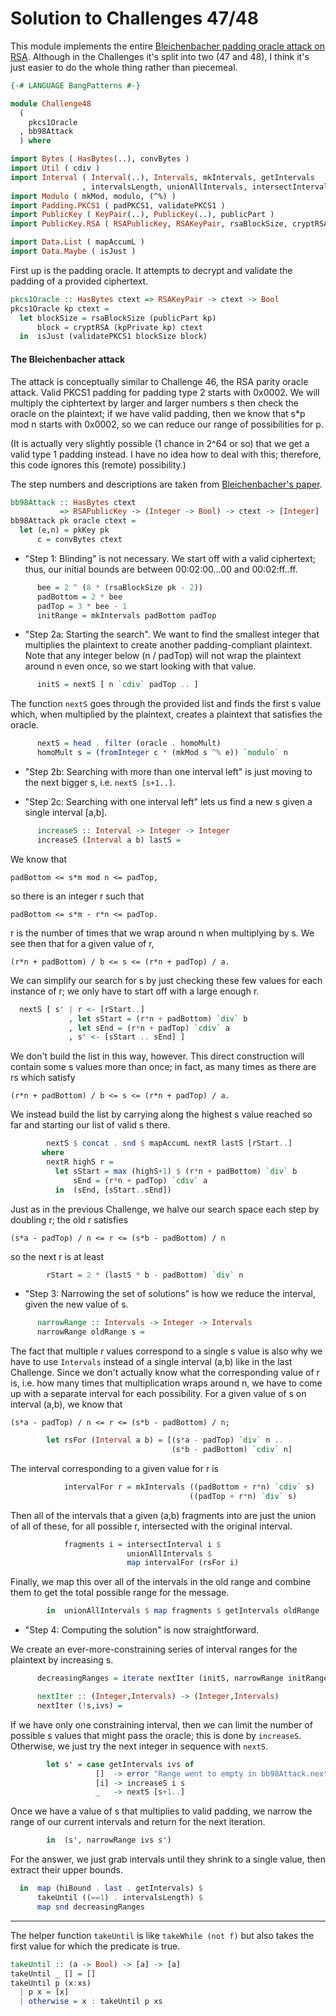 # Solution to Challenges 47/48

This module implements the entire
[Bleichenbacher padding oracle attack on RSA](https://dx.doi.org/10.1007/BFb0055716).
Although in the Challenges it's split into two (47 and 48),
I think it's just easier to do the whole thing rather than piecemeal.

```haskell
{-# LANGUAGE BangPatterns #-}

module Challenge48
  (
    pkcs1Oracle
  , bb98Attack
  ) where

import Bytes ( HasBytes(..), convBytes )
import Util ( cdiv )
import Interval ( Interval(..), Intervals, mkIntervals, getIntervals
                , intervalsLength, unionAllIntervals, intersectInterval )
import Modulo ( mkMod, modulo, (^%) )
import Padding.PKCS1 ( padPKCS1, validatePKCS1 )
import PublicKey ( KeyPair(..), PublicKey(..), publicPart )
import PublicKey.RSA ( RSAPublicKey, RSAKeyPair, rsaBlockSize, cryptRSA )

import Data.List ( mapAccumL )
import Data.Maybe ( isJust )
```

First up is the padding oracle.
It attempts to decrypt and validate the padding of a provided ciphertext.

```haskell
pkcs1Oracle :: HasBytes ctext => RSAKeyPair -> ctext -> Bool
pkcs1Oracle kp ctext =
  let blockSize = rsaBlockSize (publicPart kp)
      block = cryptRSA (kpPrivate kp) ctext
  in  isJust (validatePKCS1 blockSize block)
```

#### The Bleichenbacher attack

The attack is conceptually similar to Challenge 46, the RSA parity oracle attack.
Valid PKCS1 padding for padding type 2 starts with 0x0002.
We will multiply the ciphtertext by larger and larger numbers s
then check the oracle on the plaintext; if we have valid padding,
then we know that s*p mod n starts with 0x0002, so we can reduce
our range of possibilities for p.

(It is actually very slightly possible (1 chance in 2^64 or so)
that we get a valid type 1 padding instead.
I have no idea how to deal with this;
therefore, this code ignores this (remote) possibility.)

The step numbers and descriptions are taken from
[Bleichenbacher's paper](https://dx.doi.org/10.1007/BFb0055716).

```haskell
bb98Attack :: HasBytes ctext
           => RSAPublicKey -> (Integer -> Bool) -> ctext -> [Integer]
bb98Attack pk oracle ctext =
  let (e,n) = pkKey pk
      c = convBytes ctext
```

* "Step 1: Blinding" is not necessary.
  We start off with a valid ciphertext; thus, our initial bounds
  are between 00:02:00...00 and 00:02:ff..ff.

```haskell
      bee = 2 ^ (8 * (rsaBlockSize pk - 2))
      padBottom = 2 * bee
      padTop = 3 * bee - 1
      initRange = mkIntervals padBottom padTop
```

* "Step 2a: Starting the search".
  We want to find the smallest integer that multiplies the plaintext
  to create another padding-compliant plaintext.
  Note that any integer below (n / padTop)
  will not wrap the plaintext around n even once,
  so we start looking with that value.

```haskell
      initS = nextS [ n `cdiv` padTop .. ]
```

The function `nextS` goes through the provided list
and finds the first s value which,
when multiplied by the plaintext,
creates a plaintext that satisfies the oracle.

```haskell
      nextS = head . filter (oracle . homoMult)
      homoMult s = (fromInteger c * (mkMod s ^% e)) `modulo` n
```

* "Step 2b: Searching with more than one interval left"
  is just moving to the next bigger s, i.e. `nextS [s+1..]`.

* "Step 2c: Searching with one interval left"
  lets us find a new s given a single interval [a,b].

```haskell
      increaseS :: Interval -> Integer -> Integer
      increaseS (Interval a b) lastS =
```

We know that

    padBottom <= s*m mod n <= padTop,

so there is an integer r such that

    padBottom <= s*m - r*n <= padTop.

r is the number of times that we wrap around n
when multiplying by s.
We see then that for a given value of r,

	(r*n + padBottom) / b <= s <= (r*n + padTop) / a.

We can simplify our search for s by just checking these few values
for each instance of r;
we only have to start off with a large enough r.

```haskell ignore
  nextS [ s' | r <- [rStart..]
             , let sStart = (r*n + padBottom) `div` b
             , let sEnd = (r*n + padTop) `cdiv` a
             , s' <- [sStart .. sEnd] ]
```

We don't build the list in this way, however.
This direct construction will contain some s values more than once;
in fact, as many times as there are rs which satisfy

    (r*n + padBottom) / b <= s <= (r*n + padTop) / a.

We instead build the list by carrying along the highest s value reached so far
and starting our list of valid s there.

```haskell
        nextS $ concat . snd $ mapAccumL nextR lastS [rStart..]
       where
        nextR highS r =
          let sStart = max (highS+1) $ (r*n + padBottom) `div` b
              sEnd = (r*n + padTop) `cdiv` a
          in  (sEnd, [sStart..sEnd])
```

Just as in the previous Challenge,
we halve our search space each step by doubling r;
the old r satisfies

    (s*a - padTop) / n <= r <= (s*b - padBottom) / n

so the next r is at least

```haskell
        rStart = 2 * (lastS * b - padBottom) `div` n
```

* "Step 3: Narrowing the set of solutions"
  is how we reduce the interval, given the new value of s.

```haskell
      narrowRange :: Intervals -> Integer -> Intervals
      narrowRange oldRange s =
```

The fact that multiple r values correspond to a single s value
is also why we have to use `Intervals` instead of a single interval (a,b)
like in the last Challenge.
Since we don't actually know what the corresponding value of r is,
i.e. how many times that multiplication wraps around n,
we have to come up with a separate interval for each possibility.
For a given value of s on interval (a,b), we know that

    (s*a - padTop) / n <= r <= (s*b - padBottom) / n;

```haskell
        let rsFor (Interval a b) = [(s*a - padTop) `div` n ..
                                    (s*b - padBottom) `cdiv` n]
```

The interval corresponding to a given value for r is

```haskell
            intervalFor r = mkIntervals ((padBottom + r*n) `cdiv` s)
                                        ((padTop + r*n) `div` s)
```

Then all of the intervals that a given (a,b) fragments into are
just the union of all of these, for all possible r,
intersected with the original interval.

```haskell
            fragments i = intersectInterval i $
                          unionAllIntervals $
                          map intervalFor (rsFor i)
```

Finally, we map this over all of the intervals in the old range
and combine them to get the total possible range for the message.

```haskell
        in  unionAllIntervals $ map fragments $ getIntervals oldRange
```

* "Step 4: Computing the solution"
  is now straightforward.

We create an ever-more-constraining series of interval ranges
for the plaintext by increasing s.

```haskell
      decreasingRanges = iterate nextIter (initS, narrowRange initRange initS)

      nextIter :: (Integer,Intervals) -> (Integer,Intervals)
      nextIter (!s,ivs) =
```

If we have only one constraining interval,
then we can limit the number of possible s values that might pass the oracle;
this is done by `increaseS`.
Otherwise, we just try the next integer in sequence with `nextS`.

```haskell
        let s' = case getIntervals ivs of
                   []  -> error "Range went to empty in bb98Attack.nextIter"
                   [i] -> increaseS i s
                   _   -> nextS [s+1..]
```

Once we have a value of s that multiplies to valid padding,
we narrow the range of our current intervals
and return for the next iteration.

```haskell
        in  (s', narrowRange ivs s')
```

For the answer, we just grab intervals until they shrink to a single value,
then extract their upper bounds.

```haskell
  in  map (hiBound . last . getIntervals) $
      takeUntil ((==1) . intervalsLength) $
      map snd decreasingRanges
```

---

The helper function `takeUntil` is like `takeWhile (not f)`
but also takes the first value for which the predicate is true.

```haskell
takeUntil :: (a -> Bool) -> [a] -> [a]
takeUntil _ [] = []
takeUntil p (x:xs)
  | p x = [x]
  | otherwise = x : takeUntil p xs
```
